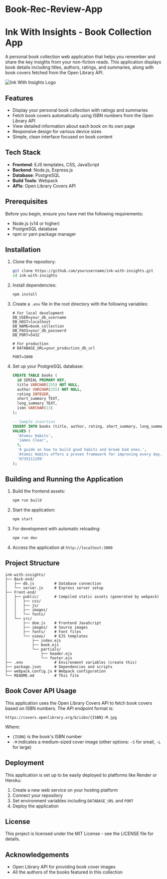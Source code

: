# Book-Rec-Review-App
# Ink With Insights - Book Collection App

A personal book collection web application that helps you remember and share the key insights from your non-fiction reads. This application displays book details including titles, authors, ratings, and summaries, along with book covers fetched from the Open Library API.

![Ink With Insights Logo](/Front-end/public/images/cover.png)

## Features

- Display your personal book collection with ratings and summaries
- Fetch book covers automatically using ISBN numbers from the Open Library API
- View detailed information about each book on its own page
- Responsive design for various device sizes
- Simple, clean interface focused on book content

## Tech Stack

- **Frontend**: EJS templates, CSS, JavaScript
- **Backend**: Node.js, Express.js
- **Database**: PostgreSQL
- **Build Tools**: Webpack
- **APIs**: Open Library Covers API

## Prerequisites

Before you begin, ensure you have met the following requirements:

- Node.js (v14 or higher)
- PostgreSQL database
- npm or yarn package manager

## Installation

1. Clone the repository:
   ```bash
   git clone https://github.com/yourusername/ink-with-insights.git
   cd ink-with-insights
   ```

2. Install dependencies:
   ```bash
   npm install
   ```

3. Create a `.env` file in the root directory with the following variables:
   ```
   # For local development
   DB_USER=your_db_username
   DB_HOST=localhost
   DB_NAME=book_collection
   DB_PASS=your_db_password
   DB_PORT=5432
   
   # For production
   # DATABASE_URL=your_production_db_url
   
   PORT=3000
   ```

4. Set up your PostgreSQL database:
   ```sql
   CREATE TABLE books (
     id SERIAL PRIMARY KEY,
     title VARCHAR(255) NOT NULL,
     author VARCHAR(255) NOT NULL,
     rating INTEGER,
     short_summary TEXT,
     long_summary TEXT,
     isbn VARCHAR(13)
   );
   
   -- Sample insertion
   INSERT INTO books (title, author, rating, short_summary, long_summary, isbn)
   VALUES (
     'Atomic Habits',
     'James Clear',
     9,
     'A guide on how to build good habits and break bad ones.',
     'Atomic Habits offers a proven framework for improving every day. James Clear reveals practical strategies that will teach you exactly how to form good habits, break bad ones, and master the tiny behaviors that lead to remarkable results.',
     '0735211299'
   );
   ```

## Building and Running the Application

1. Build the frontend assets:
   ```bash
   npm run build
   ```

2. Start the application:
   ```bash
   npm start
   ```
   
3. For development with automatic reloading:
   ```bash
   npm run dev
   ```

4. Access the application at `http://localhost:3000`

## Project Structure

```
ink-with-insights/
├── Back-end/
│   ├── db.js         # Database connection
│   └── server.js     # Express server setup
├── Front-end/
│   ├── public/       # Compiled static assets (generated by webpack)
│   │   ├── css/
│   │   ├── js/
│   │   ├── images/
│   │   └── fonts/
│   └── src/
│       ├── dom.js    # Frontend JavaScript
│       ├── images/   # Source images
│       ├── fonts/    # Font files
│       └── views/    # EJS templates
│           ├── index.ejs
│           ├── book.ejs
│           └── partials/
│               ├── header.ejs
│               └── footer.ejs
├── .env              # Environment variables (create this)
├── package.json      # Dependencies and scripts
├── webpack.config.js # Webpack configuration
└── README.md         # This file
```

## Book Cover API Usage

This application uses the Open Library Covers API to fetch book covers based on ISBN numbers. The API endpoint format is:

```
https://covers.openlibrary.org/b/isbn/{ISBN}-M.jpg
```

Where:
- `{ISBN}` is the book's ISBN number
- `-M` indicates a medium-sized cover image (other options: `-S` for small, `-L` for large)

## Deployment

This application is set up to be easily deployed to platforms like Render or Heroku:

1. Create a new web service on your hosting platform
2. Connect your repository
3. Set environment variables including `DATABASE_URL` and `PORT`
4. Deploy the application

## License

This project is licensed under the MIT License - see the LICENSE file for details.

## Acknowledgements

- Open Library API for providing book cover images
- All the authors of the books featured in this collection